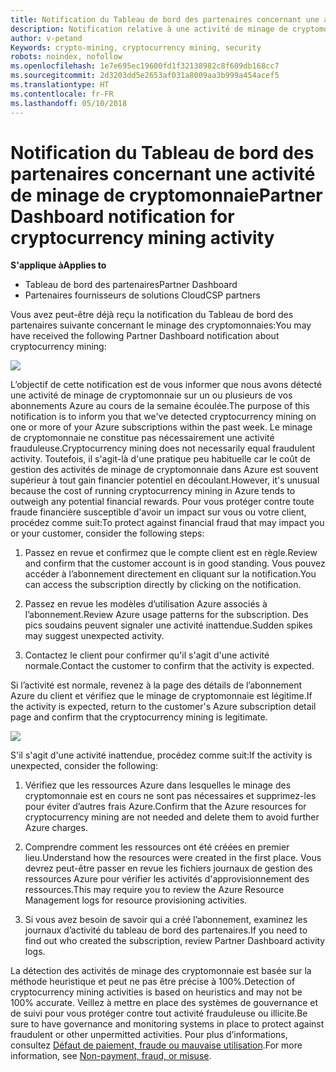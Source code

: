 ```yaml
---
title: Notification du Tableau de bord des partenaires concernant une activité de minage de cryptomonnaie | Tableau de bord des partenaires
description: Notification relative à une activité de minage de cryptomonnaie en cours.
author: v-petand
Keywords: crypto-mining, cryptocurrency mining, security
robots: noindex, nofollow
ms.openlocfilehash: 1e7e695ec19600fd1f32138982c8f609db168cc7
ms.sourcegitcommit: 2d3203dd5e2653af031a8009aa3b999a454acef5
ms.translationtype: HT
ms.contentlocale: fr-FR
ms.lasthandoff: 05/10/2018
---
```

# <a name="partner-dashboard-notification-for-cryptocurrency-mining-activity"></a><span data-ttu-id="c2f6d-103">Notification du Tableau de bord des partenaires concernant une activité de minage de cryptomonnaie</span><span class="sxs-lookup"><span data-stu-id="c2f6d-103">Partner Dashboard notification for cryptocurrency mining activity</span></span>

**<span data-ttu-id="c2f6d-104">S'applique à</span><span class="sxs-lookup"><span data-stu-id="c2f6d-104">Applies to</span></span>**

-  <span data-ttu-id="c2f6d-105">Tableau de bord des partenaires</span><span class="sxs-lookup"><span data-stu-id="c2f6d-105">Partner Dashboard</span></span>
-  <span data-ttu-id="c2f6d-106">Partenaires fournisseurs de solutions Cloud</span><span class="sxs-lookup"><span data-stu-id="c2f6d-106">CSP partners</span></span>

<span data-ttu-id="c2f6d-107">Vous avez peut-être déjà reçu la notification du Tableau de bord des partenaires suivante concernant le minage des cryptomonnaies:</span><span class="sxs-lookup"><span data-stu-id="c2f6d-107">You may have received the following Partner Dashboard notification about cryptocurrency mining:</span></span>
 
![](images/crypto1.png)

<span data-ttu-id="c2f6d-108">L’objectif de cette notification est de vous informer que nous avons détecté une activité de minage de cryptomonnaie sur un ou plusieurs de vos abonnements Azure au cours de la semaine écoulée.</span><span class="sxs-lookup"><span data-stu-id="c2f6d-108">The purpose of this notification is to inform you that we've detected cryptocurrency mining on one or more of your Azure subscriptions within the past week.</span></span> <span data-ttu-id="c2f6d-109">Le minage de cryptomonnaie ne constitue pas nécessairement une activité frauduleuse.</span><span class="sxs-lookup"><span data-stu-id="c2f6d-109">Cryptocurrency mining does not necessarily equal fraudulent activity.</span></span> <span data-ttu-id="c2f6d-110">Toutefois, il s'agit-là d'une pratique peu habituelle car le coût de gestion des activités de minage de cryptomonnaie dans Azure est souvent supérieur à tout gain financier potentiel en découlant.</span><span class="sxs-lookup"><span data-stu-id="c2f6d-110">However, it's unusual because the cost of running cryptocurrency mining in Azure tends to outweigh any potential financial rewards.</span></span> <span data-ttu-id="c2f6d-111">Pour vous protéger contre toute fraude financière susceptible d'avoir un impact sur vous ou votre client, procédez comme suit:</span><span class="sxs-lookup"><span data-stu-id="c2f6d-111">To protect against financial fraud that may impact you or your customer, consider the following steps:</span></span>

1.  <span data-ttu-id="c2f6d-112">Passez en revue et confirmez que le compte client est en règle.</span><span class="sxs-lookup"><span data-stu-id="c2f6d-112">Review and confirm that the customer account is in good standing.</span></span> <span data-ttu-id="c2f6d-113">Vous pouvez accéder à l’abonnement directement en cliquant sur la notification.</span><span class="sxs-lookup"><span data-stu-id="c2f6d-113">You can access the subscription directly by clicking on the notification.</span></span>

2.  <span data-ttu-id="c2f6d-114">Passez en revue les modèles d’utilisation Azure associés à l’abonnement.</span><span class="sxs-lookup"><span data-stu-id="c2f6d-114">Review Azure usage patterns for the subscription.</span></span> <span data-ttu-id="c2f6d-115">Des pics soudains peuvent signaler une activité inattendue.</span><span class="sxs-lookup"><span data-stu-id="c2f6d-115">Sudden spikes may suggest unexpected activity.</span></span>

3.  <span data-ttu-id="c2f6d-116">Contactez le client pour confirmer qu'il s'agit d'une activité normale.</span><span class="sxs-lookup"><span data-stu-id="c2f6d-116">Contact the customer to confirm that the activity is expected.</span></span>

<span data-ttu-id="c2f6d-117">Si l’activité est normale, revenez à la page des détails de l’abonnement Azure du client et vérifiez que le minage de cryptomonnaie est légitime.</span><span class="sxs-lookup"><span data-stu-id="c2f6d-117">If the activity is expected, return to the customer's Azure subscription detail page and confirm that the cryptocurrency mining is legitimate.</span></span> 


![](images/crypto2.png)

<span data-ttu-id="c2f6d-118">S'il s'agit d'une activité inattendue, procédez comme suit:</span><span class="sxs-lookup"><span data-stu-id="c2f6d-118">If the activity is unexpected, consider the following:</span></span>

1.  <span data-ttu-id="c2f6d-119">Vérifiez que les ressources Azure dans lesquelles le minage des cryptomonnaie est en cours ne sont pas nécessaires et supprimez-les pour éviter d’autres frais Azure.</span><span class="sxs-lookup"><span data-stu-id="c2f6d-119">Confirm that the Azure resources for cryptocurrency mining are not needed and delete them to avoid further Azure charges.</span></span>

2.  <span data-ttu-id="c2f6d-120">Comprendre comment les ressources ont été créées en premier lieu.</span><span class="sxs-lookup"><span data-stu-id="c2f6d-120">Understand how the resources were created in the first place.</span></span> <span data-ttu-id="c2f6d-121">Vous devrez peut-être passer en revue les fichiers journaux de gestion des ressources Azure pour vérifier les activités d'approvisionnement des ressources.</span><span class="sxs-lookup"><span data-stu-id="c2f6d-121">This may require you to review the Azure Resource Management logs for resource provisioning activities.</span></span>

3.  <span data-ttu-id="c2f6d-122">Si vous avez besoin de savoir qui a créé l’abonnement, examinez les journaux d’activité du tableau de bord des partenaires.</span><span class="sxs-lookup"><span data-stu-id="c2f6d-122">If you need to find out who created the subscription, review Partner Dashboard activity logs.</span></span>

<span data-ttu-id="c2f6d-123">La détection des activités de minage des cryptomonnaie est basée sur la méthode heuristique et peut ne pas être précise à 100%.</span><span class="sxs-lookup"><span data-stu-id="c2f6d-123">Detection of cryptocurrency mining activities is based on heuristics and may not be 100% accurate.</span></span> <span data-ttu-id="c2f6d-124">Veillez à mettre en place des systèmes de gouvernance et de suivi pour vous protéger contre tout activité frauduleuse ou illicite.</span><span class="sxs-lookup"><span data-stu-id="c2f6d-124">Be sure to have governance and monitoring systems in place to protect against fraudulent or other unpermitted activities.</span></span> <span data-ttu-id="c2f6d-125">Pour plus d’informations, consultez [Défaut de paiement, fraude ou mauvaise utilisation](https://docs.microsoft.com/partner-center/non-payment--fraud--or-misuse).</span><span class="sxs-lookup"><span data-stu-id="c2f6d-125">For more information, see [Non-payment, fraud, or misuse](https://docs.microsoft.com/partner-center/non-payment--fraud--or-misuse).</span></span>




